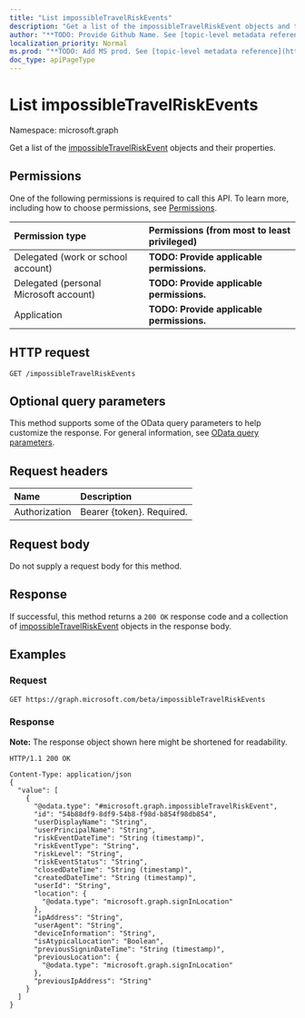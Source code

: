 ```yaml
---
title: "List impossibleTravelRiskEvents"
description: "Get a list of the impossibleTravelRiskEvent objects and their properties."
author: "**TODO: Provide Github Name. See [topic-level metadata reference](https://msgo.azurewebsites.net/add/document/guidelines/metadata.html#topic-level-metadata)**"
localization_priority: Normal
ms.prod: "**TODO: Add MS prod. See [topic-level metadata reference](https://msgo.azurewebsites.net/add/document/guidelines/metadata.html#topic-level-metadata)**"
doc_type: apiPageType
---
```


# List impossibleTravelRiskEvents
Namespace: microsoft.graph

Get a list of the [impossibleTravelRiskEvent](../resources/impossibletravelriskevent.md) objects and their properties.

## Permissions
One of the following permissions is required to call this API. To learn more, including how to choose permissions, see [Permissions](/graph/permissions-reference).

|Permission type|Permissions (from most to least privileged)|
|:---|:---|
|Delegated (work or school account)|**TODO: Provide applicable permissions.**|
|Delegated (personal Microsoft account)|**TODO: Provide applicable permissions.**|
|Application|**TODO: Provide applicable permissions.**|

## HTTP request

<!-- {
  "blockType": "ignored"
}
-->
``` http
GET /impossibleTravelRiskEvents
```

## Optional query parameters
This method supports some of the OData query parameters to help customize the response. For general information, see [OData query parameters](/graph/query-parameters).

## Request headers
|Name|Description|
|:---|:---|
|Authorization|Bearer {token}. Required.|

## Request body
Do not supply a request body for this method.

## Response

If successful, this method returns a `200 OK` response code and a collection of [impossibleTravelRiskEvent](../resources/impossibletravelriskevent.md) objects in the response body.

## Examples

### Request
<!-- {
  "blockType": "request",
  "name": "get_impossibletravelriskevent"
}
-->
``` http
GET https://graph.microsoft.com/beta/impossibleTravelRiskEvents
```


### Response
**Note:** The response object shown here might be shortened for readability.
<!-- {
  "blockType": "response",
  "truncated": true,
  "@odata.type": "Collection(microsoft.graph.impossibleTravelRiskEvent)"
}
-->
``` http
HTTP/1.1 200 OK

Content-Type: application/json
{
  "value": [
    {
      "@odata.type": "#microsoft.graph.impossibleTravelRiskEvent",
      "id": "54b88df9-8df9-54b8-f98d-b854f98db854",
      "userDisplayName": "String",
      "userPrincipalName": "String",
      "riskEventDateTime": "String (timestamp)",
      "riskEventType": "String",
      "riskLevel": "String",
      "riskEventStatus": "String",
      "closedDateTime": "String (timestamp)",
      "createdDateTime": "String (timestamp)",
      "userId": "String",
      "location": {
        "@odata.type": "microsoft.graph.signInLocation"
      },
      "ipAddress": "String",
      "userAgent": "String",
      "deviceInformation": "String",
      "isAtypicalLocation": "Boolean",
      "previousSigninDateTime": "String (timestamp)",
      "previousLocation": {
        "@odata.type": "microsoft.graph.signInLocation"
      },
      "previousIpAddress": "String"
    }
  ]
}
```

